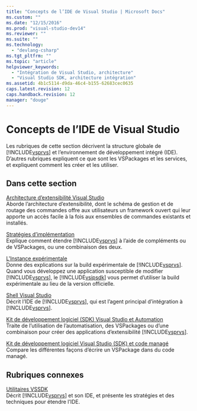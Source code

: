 ```yaml
---
title: "Concepts de l’IDE de Visual Studio | Microsoft Docs"
ms.custom: ""
ms.date: "12/15/2016"
ms.prod: "visual-studio-dev14"
ms.reviewer: ""
ms.suite: ""
ms.technology: 
  - "devlang-csharp"
ms.tgt_pltfrm: ""
ms.topic: "article"
helpviewer_keywords: 
  - "Intégration de Visual Studio, architecture"
  - "Visual Studio SDK, architecture intégration"
ms.assetid: 4b1c5114-d9da-46c4-b155-62683cec0635
caps.latest.revision: 12
caps.handback.revision: 12
manager: "douge"
---
```

# Concepts de l’IDE de Visual Studio
Les rubriques de cette section décrivent la structure globale de [!INCLUDE[vsprvs](../assembler/masm/includes/vsprvs_md.md)] et l’environnement de développement intégré \(IDE\). D’autres rubriques expliquent ce que sont les VSPackages et les services, et expliquent comment les créer et les utiliser.  
  
## Dans cette section  
 [Architecture d’extensibilité Visual Studio](../misc/visual-studio-extensibility-architecture.md)  
 Aborde l’architecture d’extensibilité, dont le schéma de gestion et de routage des commandes offre aux utilisateurs un framework ouvert qui leur apporte un accès facile à la fois aux ensembles de commandes existants et installés.  
  
 [Stratégies d’implémentation](../misc/implementation-strategies.md)  
 Explique comment étendre [!INCLUDE[vsprvs](../assembler/masm/includes/vsprvs_md.md)] à l’aide de compléments ou de VSPackages, ou une combinaison des deux.  
  
 [L'Instance expérimentale](../Topic/The%20Experimental%20Instance.md)  
 Donne des explications sur la build expérimentale de [!INCLUDE[vsprvs](../assembler/masm/includes/vsprvs_md.md)]. Quand vous développez une application susceptible de modifier [!INCLUDE[vsprvs](../assembler/masm/includes/vsprvs_md.md)], le [!INCLUDE[vsipsdk](../mfc/includes/vsipsdk_md.md)] vous permet d’utiliser la build expérimentale au lieu de la version officielle.  
  
 [Shell Visual Studio](../Topic/Visual%20Studio%20Shell.md)  
 Décrit l’IDE de [!INCLUDE[vsprvs](../assembler/masm/includes/vsprvs_md.md)], qui est l’agent principal d’intégration à [!INCLUDE[vsprvs](../assembler/masm/includes/vsprvs_md.md)].  
  
 [Kit de développement logiciel \(SDK\) Visual Studio et Automation](../Topic/Visual%20Studio%20SDK%20and%20Automation.md)  
 Traite de l’utilisation de l’automatisation, des VSPackages ou d’une combinaison pour créer des applications d’extensibilité [!INCLUDE[vsprvs](../assembler/masm/includes/vsprvs_md.md)].  
  
 [Kit de développement logiciel Visual Studio \(SDK\) et code managé](../misc/visual-studio-sdk-and-managed-code.md)  
 Compare les différentes façons d’écrire un VSPackage dans du code managé.  
  
## Rubriques connexes  
 [Utilitaires VSSDK](../Topic/VSSDK%20Utilities.md)  
 Décrit [!INCLUDE[vsprvs](../assembler/masm/includes/vsprvs_md.md)] et son IDE, et présente les stratégies et des techniques pour étendre l’IDE.